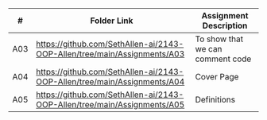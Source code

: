 |   #   | Folder Link | Assignment Description |
| :---: | ----------- | ---------------------- |
|  A03  | https://github.com/SethAllen-ai/2143-OOP-Allen/tree/main/Assignments/A03| To show that we can comment code|
|  A04  | https://github.com/SethAllen-ai/2143-OOP-Allen/tree/main/Assignments/A04| Cover Page |
|  A05  | https://github.com/SethAllen-ai/2143-OOP-Allen/tree/main/Assignments/A05| Definitions|
